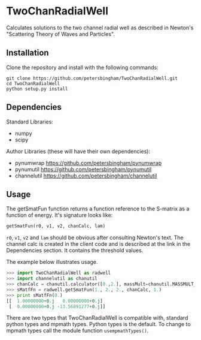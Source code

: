 # TwoChanRadialWell
Calculates solutions to the two channel radial well as described in Newton's "Scattering Theory of Waves and Particles".

## Installation

Clone the repository and install with the following commands:

    git clone https://github.com/petersbingham/TwoChanRadialWell.git
    cd TwoChanRadialWell
    python setup.py install
    
## Dependencies
Standard Libraries: 
 - numpy
 - scipy

Author Libraries (these will have their own dependencies):
 - pynumwrap https://github.com/petersbingham/pynumwrap
 - pynumutil https://github.com/petersbingham/pynumutil
 - channelutil https://github.com/petersbingham/channelutil

## Usage

The getSmatFun function returns a function reference to the S-matrix as a function of energy. It's signature looks like:
```python
getSmatFun(r0, v1, v2, chanCalc, lam)
```
`r0`, `v1`, `v2` and `lam` should be obvious after consulting Newton's text. The channel calc is created in the client code and is described at the link in the Dependencies section. It contains the threshold values.

The example below illustrates usage.
```python
>>> import TwoChanRadialWell as radwell
>>> import channelutil as chanutil
>>> chanCalc = chanutil.calculator([0.,2.], massMult=chanutil.MASSMULT_HARTREES)
>>> sMatfFn = radwell.getSmatFun(1., 2., 2., chanCalc, 1.)
>>> print sMatfFn(0.)
[[  1.00000000+0.j   0.00000000+0.j]
 [  0.00000000+0.j -13.56891277+0.j]]
```

There are two types that TwoChanRadialWell is compatible with, standard python types and mpmath types. Python types is the default. To change to mpmath types call the module function `usempmathTypes()`.
